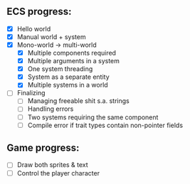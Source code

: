 ## ECS progress:

- [x] Hello world
- [x] Manual world + system
- [x] Mono-world -> multi-world
  - [x] Multiple components required
  - [x] Multiple arguments in a system
  - [x] One system threading
  - [x] System as a separate entity
  - [x] Multiple systems in a world
- [ ] Finalizing
  - [ ] Managing freeable shit s.a. strings
  - [ ] Handling errors
  - [ ] Two systems requiring the same component
  - [ ] Compile error if trait types contain non-pointer fields

## Game progress:

- [ ] Draw both sprites & text
- [ ] Control the player character

